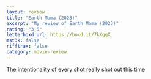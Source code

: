 ```yaml
---
layout: review
title: "Earth Mama (2023)"
excerpt: "My review of Earth Mama (2023)"
rating: "3.5"
letterboxd_url: https://boxd.it/7kXggX
mst3k: false
rifftrax: false
category: movie-review
---
```


The intentionality of every shot really shot out this time
